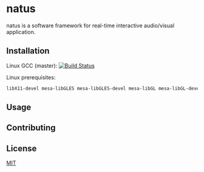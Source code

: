# natus

natus is a software framework for real-time interactive audio/visual application.

## Installation

Linux GCC (master): [![Build Status](https://travis-ci.org/aconstlink/natus.svg?branch=master)](https://travis-ci.org/aconstlink/natus)


Linux prerequisites:  
```bash
libX11-devel mesa-libGLES mesa-libGLES-devel mesa-libGL mesa-libGL-devel mesa-libEGL mesa-libEGL-devel alsa-lib alsa-lib-devel make cmake gcc gcc-c++
```

## Usage

## Contributing

## License
[MIT](https://choosealicense.com/licenses/mit/)